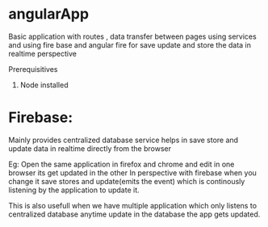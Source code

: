
# angularApp
Basic application with routes , data transfer between pages using services and using fire base and angular fire for save update and store the data in realtime perspective

Prerequisitives 

1) Node installed

# Firebase:

Mainly provides centralized database service helps in save store and update data in realtime directly from the browser

Eg: Open the same application in firefox and chrome and edit in one browser its get updated in the other
In perspective with firebase when you change it save stores and update(emits the event) which is continously listening by the application to update it.

This is also usefull when we have multiple application which only listens to centralized database anytime update in the database the app gets updated.
